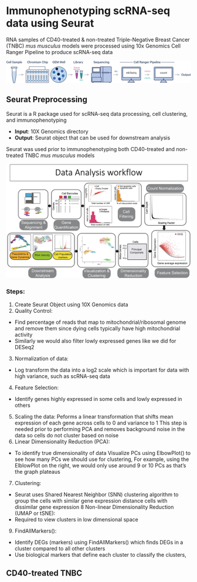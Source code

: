 # Immunophenotyping scRNA-seq data using Seurat 
RNA samples of CD40-treated & non-treated Triple-Negative Breast Cancer (TNBC) _mus musculus_ models were processed using 10x Genomics Cell Ranger Pipeline to produce scRNA-seq data

![cellranger](CellRanger_1sample-1flow.png)

## Seurat Preprocessing
Seurat is a R package used for scRNA-seq data processing, cell clustering, and immunophenotyping 
- **Input**: 10X Genomics directory
- **Output**: Seurat object that can be used for downstream analysis 

Seurat was used prior to immunophenotyping both CD40-treated and non-treated TNBC _mus musculus_ models

![seurat](seurat_workflow.png)

### Steps:
1. Create Seurat Object using 10X Genomics data
2. Quality Control: 
- Find percentage of reads that map to mitochondrial/ribosomal genome and remove them since dying cells typically have high mitochondrial activity
- Similarly we would also filter lowly expressed genes like we did for DESeq2
3. Normalization of data:
- Log transform the data into a log2 scale which is important for data with high variance, such as scRNA-seq data
4. Feature Selection:
- Identify genes highly expressed in some cells and lowly expressed in others
5. Scaling the data: 
Peforms a linear transformation that shifts mean expression of each gene across cells to 0 and variance to 1
This step is needed prior to performing PCA and removes background noise in the data so cells do not cluster based on noise
6. Linear Dimensionality Reduction (PCA): 
- To identify true dimensionality of data 
Visualize PCs using ElbowPlot() to see how many PCs we should use for clustering, 
For example, using the ElblowPlot on the right, we would only use around 9 or 10 PCs as that’s the graph plateaus 
7. Clustering: 
- Seurat uses Shared Nearest Neighbor (SNN) clustering algorithm to group the cells with similar gene expression distance cells with dissimilar gene expression
8 Non-linear Dimensionality Reduction (UMAP or tSNE): 
- Required to view clusters in low dimensional space 
9. FindAllMarkers(): 
- Identify DEGs (markers) using FindAllMarkers() which finds DEGs in a cluster compared to all other clusters
- Use biological markers that define each cluster to classify the clusters, 

## CD40-treated TNBC





